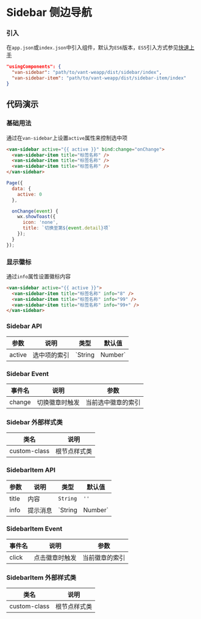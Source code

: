 # Sidebar 侧边导航

### 引入

在`app.json`或`index.json`中引入组件，默认为`ES6`版本，`ES5`引入方式参见[快速上手](#/quickstart)

```json
"usingComponents": {
  "van-sidebar": "path/to/vant-weapp/dist/sidebar/index",
  "van-sidebar-item": "path/to/vant-weapp/dist/sidebar-item/index"
}
```

## 代码演示

### 基础用法

通过在`van-sidebar`上设置`active`属性来控制选中项

```html
<van-sidebar active="{{ active }}" bind:change="onChange">
  <van-sidebar-item title="标签名称" />
  <van-sidebar-item title="标签名称" />
  <van-sidebar-item title="标签名称" />
</van-sidebar>
```

``` javascript
Page({
  data: {
    active: 0
  },

  onChange(event) {
    wx.showToast({
      icon: 'none',
      title: `切换至第${event.detail}项`
    });
  }
});
```

### 显示徽标

通过`info`属性设置徽标内容

```html
<van-sidebar active="{{ active }}">
  <van-sidebar-item title="标签名称" info="8" />
  <van-sidebar-item title="标签名称" info="99" />
  <van-sidebar-item title="标签名称" info="99+" />
</van-sidebar>
```

### Sidebar API

| 参数 | 说明 | 类型 | 默认值 |
|-----------|-----------|-----------|-------------|
| active | 选中项的索引 | `String | Number` | `0` |

### Sidebar Event

| 事件名 | 说明 | 参数 |
|------|------|------|
| change | 切换徽章时触发 | 当前选中徽章的索引 |

### Sidebar 外部样式类

| 类名 | 说明 |
|-----------|-----------|
| custom-class | 根节点样式类 |

### SidebarItem API

| 参数 | 说明 | 类型 | 默认值 |
|-----------|-----------|-----------|-------------|
| title | 内容 | `String` | `''` |
| info | 提示消息 | `String | Number` | `''` |

### SidebarItem Event

| 事件名 | 说明 | 参数 |
|------|------|------|
| click | 点击徽章时触发 | 当前徽章的索引 |

### SidebarItem 外部样式类

| 类名 | 说明 |
|-----------|-----------|
| custom-class | 根节点样式类 |
